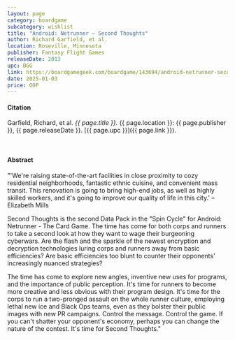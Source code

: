 ```yaml
---
layout: page
category: boardgame
subcategory: wishlist
title: "Android: Netrunner – Second Thoughts"
author: Richard Garfield, et al.
location: Roseville, Minnesota
publisher: Fantasy Flight Games
releaseDate: 2013
upc: BGG
link: https://boardgamegeek.com/boardgame/143694/android-netrunner-second-thoughts
date: 2025-01-03
price: OOP
---
```


#### Citation

Garfield, Richard, et al. *{{ page.title }}.* {{ page.location }}: {{ page.publisher }}, {{ page.releaseDate }}. [{{ page.upc }}]({{ page.link }}).

<br>


#### Abstract

"'We're raising state-of-the-art facilities in close proximity to cozy residential neighborhoods, fantastic ethnic cuisine, and convenient mass transit. This renovation is going to bring high-end jobs, as well as highly skilled workers, and it's going to improve our quality of life in this city.' –Elizabeth Mills

Second Thoughts is the second Data Pack in the "Spin Cycle" for Android: Netrunner - The Card Game. The time has come for both corps and runners to take a second look at how they want to wage their burgeoning cyberwars. Are the flash and the sparkle of the newest encryption and decryption technologies luring corps and runners away from basic efficiencies? Are basic efficiencies too blunt to counter their opponents' increasingly nuanced strategies?

The time has come to explore new angles, inventive new uses for programs, and the importance of public perception. It's time for runners to become more creative and less obvious with their program design. It's time for the corps to run a two-pronged assault on the whole runner culture, employing lethal new ice and Black Ops teams, even as they bolster their public images with new PR campaigns. Control the message. Control the game. If you can't shatter your opponent's economy, perhaps you can change the nature of the contest. It's time for Second Thoughts."
